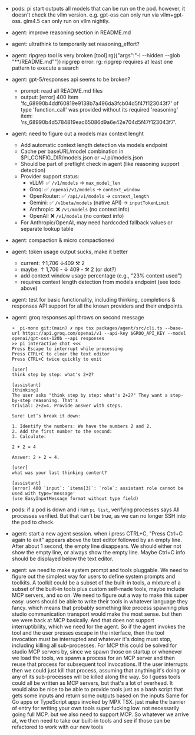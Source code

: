 
- pods: pi start outputs all models that can be run on the pod. however, it doesn't check the vllm version. e.g. gpt-oss can only run via vllm+gpt-oss. glm4.5 can only run on vllm nightly.

- agent: improve reasoning section in README.md

- agent: ultrathink to temporarily set reasoning_effort?

- agent: ripgrep tool is very broken
    [tool] rg({"args":"-l --hidden --glob \"**/README.md\""})
    ripgrep error: rg: ripgrep requires at least one pattern to execute a search

- agent: gpt-5/responses api seems to be broken?
    - prompt: read all README.md files
    - output:
        [error] 400 Item 'fc_68990b4ddf60819e9138b7a496da3fcb04d5f47f123043f7' of type 'function_call' was provided without its required 'reasoning' item: 'rs_68990b4d5784819eac65086d9a6e42e704d5f47f123043f7'.

- agent: need to figure out a models max context lenght
    - Add automatic context length detection via models endpoint
    - Cache per baseURL/model combination in $PI_CONFIG_DIR/models.json or ~/.pi/models.json
    - Should be part of preflight check in agent (like reasoning support detection)
    - Provider support status:
        - vLLM: ✅ `/v1/models` → `max_model_len`
        - Groq: ✅ `/openai/v1/models` → `context_window`
        - OpenRouter: ✅ `/api/v1/models` → `context_length`
        - Gemini: ✅ `/v1beta/models` (native API) → `inputTokenLimit`
        - Anthropic: ❌ `/v1/models` (no context info)
        - OpenAI: ❌ `/v1/models` (no context info)
    - For Anthropic/OpenAI, may need hardcoded fallback values or separate lookup table

- agent: compaction & micro compactionexi

- agent: token usage output sucks, make it better
    - current: ↑1,706 ↓409 ⚒ 2
    - maybe: ↑ 1,706 - ↓ 409 - ⚒ 2 (or dot?)
    - add context window usage percentage (e.g., "23% context used")
    - requires context length detection from models endpoint (see todo above)

- agent: test for basic functionality, including thinking, completions & responses API support for all the known providers and their endpoints.

- agent: groq responses api throws on second message
    ```
    ➜  pi-mono git:(main) ✗ npx tsx packages/agent/src/cli.ts --base-url https://api.groq.com/openai/v1 --api-key $GROQ_API_KEY --model openai/gpt-oss-120b --api responses
    >> pi interactive chat <<<
    Press Escape to interrupt while processing
    Press CTRL+C to clear the text editor
    Press CTRL+C twice quickly to exit

    [user]
    think step by step: what's 2+2?

    [assistant]
    [thinking]
    The user asks "think step by step: what's 2+2?" They want a step-by-step reasoning. That's
    trivial: 2+2=4. Provide answer with steps.

    Sure! Let’s break it down:

    1. Identify the numbers: We have the numbers 2 and 2.
    2. Add the first number to the second:
    3. Calculate:

    2 + 2 = 4

    Answer: 2 + 2 = 4.

    [user]
    what was your last thinking content?

    [assistant]
    [error] 400 `input`: `items[3]`: `role`: assistant role cannot be used with type='message'
    (use EasyInputMessage format without type field)
    ```

- pods: if a pod is down and i run `pi list`, verifying processes says All processes verified. But that can't be true, as we can no longer SSH into the pod to check.

- agent: start a new agent session. when i press CTRL+C, "Press Ctrl+C again to exit" appears above the text editor followed by an empty line. After about 1 second, the empty line disappears. We should either not show the empty line, or always show the empty line. Maybe Ctrl+C info should be displayed below the text editor.

- agent: we need to make system prompt and tools pluggable. We need to figure out the simplest way for users to define system prompts and toolkits. A toolkit could be a subset of the built-in tools, a mixture of a subset of the built-in tools plus custom self-made tools, maybe include MCP servers, and so on. We need to figure out a way to make this super easy. users should be able to write their tools in whatever language they fancy. which means that probably something like process spawning plus studio communication transport would make the most sense. but then we were back at MCP basically. And that does not support interruptibility, which we need for the agent. So if the agent invokes the tool and the user presses escape in the interface, then the tool invocation must be interrupted and whatever it's doing must stop, including killing all sub-processes. For MCP this could be solved for studio MCP servers by, since we spawn those on startup or whenever we load the tools, we spawn a process for an MCP server and then reuse that process for subsequent tool invocations. If the user interrupts then we could just kill that process, assuming that anything it's doing or any of its sub-processes will be killed along the way. So I guess tools could all be written as MCP servers, but that's a lot of overhead. It would also be nice to be able to provide tools just as a bash script that gets some inputs and return some outputs based on the inputs Same for Go apps or TypeScript apps invoked by MPX TSX. just make the barrier of entry for writing your own tools super fucking low. not necessarily going full MCP. but we also need to support MCP. So whatever we arrive at, we then need to take our built-in tools and see if those can be refactored to work with our new tools